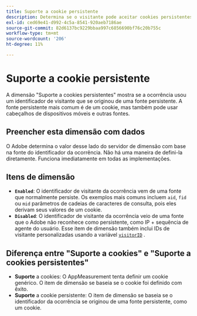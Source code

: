 ```yaml
---
title: Suporte a cookie persistente
description: Determina se o visitante pode aceitar cookies persistentes.
exl-id: ced69e41-d992-4c5a-8541-920aeb7186ae
source-git-commit: 82d6137bc9229bbaa997c6856690bf76c20b755c
workflow-type: tm+mt
source-wordcount: '206'
ht-degree: 11%

---
```


# Suporte a cookie persistente

A dimensão &quot;Suporte a cookies persistentes&quot; mostra se a ocorrência usou um identificador de visitante que se originou de uma fonte persistente. A fonte persistente mais comum é de um cookie, mas também pode usar cabeçalhos de dispositivos móveis e outras fontes.

## Preencher esta dimensão com dados

O Adobe determina o valor desse lado do servidor de dimensão com base na fonte do identificador da ocorrência. Não há uma maneira de defini-la diretamente. Funciona imediatamente em todas as implementações.

## Itens de dimensão

* **`Enabled`**: O identificador de visitante da ocorrência vem de uma fonte que normalmente persiste. Os exemplos mais comuns incluem `aid`, `fid` ou `mid` parâmetros de cadeias de caracteres de consulta, pois eles derivam seus valores de um cookie.
* **`Disabled`**: O identificador de visitante da ocorrência veio de uma fonte que o Adobe não reconhece como persistente, como IP + sequência de agente do usuário. Esse item de dimensão também inclui IDs de visitante personalizadas usando a variável [`visitorID`](/help/implement/vars/config-vars/visitorid.md) .

## Diferença entre &quot;Suporte a cookies&quot; e &quot;Suporte a cookies persistentes&quot;

* **Suporte** a cookies: O AppMeasurement tenta definir um cookie genérico. O item de dimensão se baseia se o cookie foi definido com êxito.
* **Suporte** a cookie persistente: O item de dimensão se baseia se o identificador da ocorrência se originou de uma fonte persistente, como um cookie.
